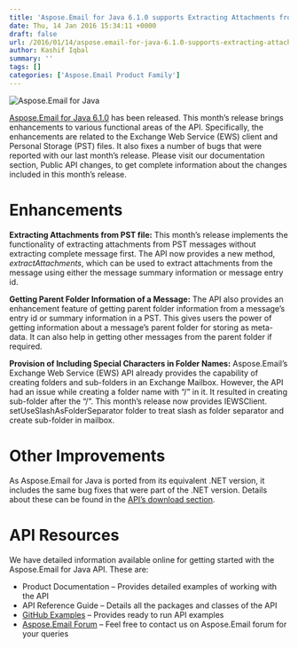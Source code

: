 ```yaml
---
title: 'Aspose.Email for Java 6.1.0 supports Extracting Attachments from PST Messages'
date: Thu, 14 Jan 2016 15:34:11 +0000
draft: false
url: /2016/01/14/aspose.email-for-java-6.1.0-supports-extracting-attachments-from-pst-messages/
author: Kashif Iqbal
summary: ''
tags: []
categories: ['Aspose.Email Product Family']
---
```


![](https://blog.aspose.com/wp-content/uploads/sites/2/2016/01/aspose-Email-for-Java_100.png "Aspose.Email for Java")

[Aspose.Email for Java 6.1.0][1] has been released. This month’s release brings enhancements to various functional areas of the API. Specifically, the enhancements are related to the Exchange Web Service (EWS) client and Personal Storage (PST) files. It also fixes a number of bugs that were reported with our last month’s release. Please visit our documentation section, Public API changes, to get complete information about the changes included in this month’s release.

# Enhancements

**Extracting Attachments from PST file:** This month’s release implements the functionality of extracting attachments from PST messages without extracting complete message first. The API now provides a new method, _extractAttachments_, which can be used to extract attachments from the message using either the message summary information or message entry id.

**Getting Parent Folder Information of a Message:** The API also provides an enhancement feature of getting parent folder information from a message’s entry id or summary information in a PST. This gives users the power of getting information about a message’s parent folder for storing as meta-data. It can also help in getting other messages from the parent folder if required.

**Provision of Including Special Characters in Folder Names:** Aspose.Email’s Exchange Web Service (EWS) API already provides the capability of creating folders and sub-folders in an Exchange Mailbox. However, the API had an issue while creating a folder name with “/” in it. It resulted in creating sub-folder after the “/”. This month’s release now provides IEWSClient. setUseSlashAsFolderSeparator folder to treat slash as folder separator and create sub-folder in mailbox.

# Other Improvements

As Aspose.Email for Java is ported from its equivalent .NET version, it includes the same bug fixes that were part of the .NET version. Details about these can be found in the [API’s download section][2].

# API Resources

We have detailed information available online for getting started with the Aspose.Email for Java API. These are:

*   Product Documentation – Provides detailed examples of working with the API
*   API Reference Guide – Details all the packages and classes of the API
*   [GitHub Examples][3] – Provides ready to run API examples
*   [Aspose.Email Forum][4] – Feel free to contact us on Aspose.Email forum for your queries




[1]: http://www.aspose.com/community/files/72/java-components/aspose.email-for-java/default.aspx
[2]: http://www.aspose.com/community/files/72/java-components/aspose.email-for-java/default.aspx
[3]: https://github.com/aspose-email/Aspose.Email-for-Java
[4]: http://www.aspose.com/community/forums/aspose.email-product-family/188/showforum.aspx




